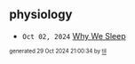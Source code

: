 ## physiology


* <code>Oct 02, 2024</code> [Why We Sleep](2024-10-02T22-03-26-why-we-sleep.md)

<sup><sub>generated 29 Oct 2024 21:00:34 by <a href='https://github.com/senorprogrammer/til'>til</a></sub></sup>

